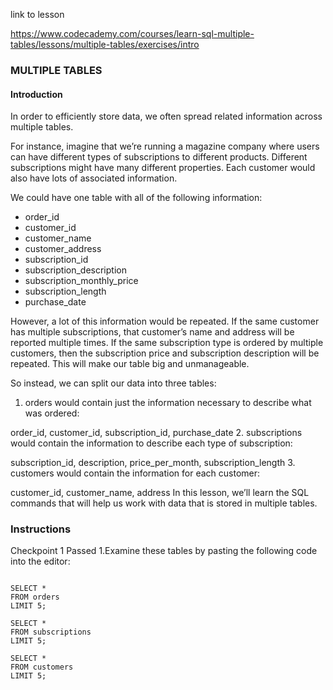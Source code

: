 link to lesson

https://www.codecademy.com/courses/learn-sql-multiple-tables/lessons/multiple-tables/exercises/intro

### MULTIPLE TABLES

#### Introduction

In order to efficiently store data, we often spread related information across multiple tables.

For instance, imagine that we’re running a magazine company where users can have different types of subscriptions to different products. Different subscriptions might have many different properties. Each customer would also have lots of associated information.

We could have one table with all of the following information:

- order_id
- customer_id
- customer_name
- customer_address
- subscription_id
- subscription_description
- subscription_monthly_price
- subscription_length
- purchase_date

However, a lot of this information would be repeated. If the same customer has multiple subscriptions, that customer’s name and address will be reported multiple times. If the same subscription type is ordered by multiple customers, then the subscription price and subscription description will be repeated. This will make our table big and unmanageable.

So instead, we can split our data into three tables:

1. orders would contain just the information necessary to describe what was ordered:

order_id, customer_id, subscription_id, purchase_date
2. subscriptions would contain the information to describe each type of subscription:

subscription_id, description, price_per_month, subscription_length
3. customers would contain the information for each customer:

customer_id, customer_name, address
In this lesson, we’ll learn the SQL commands that will help us work with data that is stored in multiple tables.

### Instructions
Checkpoint 1 Passed
1.Examine these tables by pasting the following code into the editor:
```sqlite

SELECT *
FROM orders
LIMIT 5;

SELECT *
FROM subscriptions
LIMIT 5;

SELECT * 
FROM customers
LIMIT 5;

```
